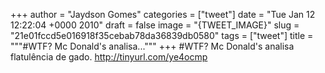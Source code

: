 
+++
author = "Jaydson Gomes"
categories = ["tweet"]
date = "Tue Jan 12 12:22:04 +0000 2010"
draft = false
image = "{TWEET_IMAGE}"
slug = "21e01fccd5e016918f35cebab78da36839db0580"
tags = ["tweet"]
title = """#WTF? Mc Donald's analisa..."""
+++
#WTF? Mc Donald's analisa flatulência de gado. http://tinyurl.com/ye4ocmp
